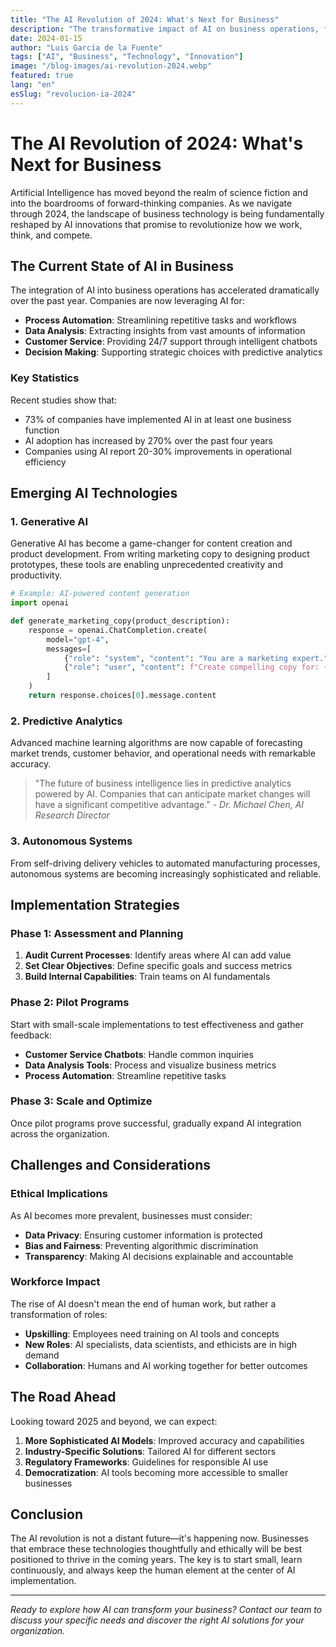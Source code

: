 ```yaml
---
title: "The AI Revolution of 2024: What's Next for Business"
description: "The transformative impact of AI on business operations, from automation to decision-making; what the future holds for organizations embracing artificial intelligence."
date: 2024-01-15
author: "Luis García de la Fuente"
tags: ["AI", "Business", "Technology", "Innovation"]
image: "/blog-images/ai-revolution-2024.webp"
featured: true
lang: "en"
esSlug: "revolucion-ia-2024"
---
```


# The AI Revolution of 2024: What's Next for Business

Artificial Intelligence has moved beyond the realm of science fiction and into the boardrooms of forward-thinking companies. As we navigate through 2024, the landscape of business technology is being fundamentally reshaped by AI innovations that promise to revolutionize how we work, think, and compete.

## The Current State of AI in Business

The integration of AI into business operations has accelerated dramatically over the past year. Companies are now leveraging AI for:

- **Process Automation**: Streamlining repetitive tasks and workflows
- **Data Analysis**: Extracting insights from vast amounts of information
- **Customer Service**: Providing 24/7 support through intelligent chatbots
- **Decision Making**: Supporting strategic choices with predictive analytics

### Key Statistics

Recent studies show that:
- 73% of companies have implemented AI in at least one business function
- AI adoption has increased by 270% over the past four years
- Companies using AI report 20-30% improvements in operational efficiency

## Emerging AI Technologies

### 1. Generative AI

Generative AI has become a game-changer for content creation and product development. From writing marketing copy to designing product prototypes, these tools are enabling unprecedented creativity and productivity.

```python
# Example: AI-powered content generation
import openai

def generate_marketing_copy(product_description):
    response = openai.ChatCompletion.create(
        model="gpt-4",
        messages=[
            {"role": "system", "content": "You are a marketing expert."},
            {"role": "user", "content": f"Create compelling copy for: {product_description}"}
        ]
    )
    return response.choices[0].message.content
```

### 2. Predictive Analytics

Advanced machine learning algorithms are now capable of forecasting market trends, customer behavior, and operational needs with remarkable accuracy.

> "The future of business intelligence lies in predictive analytics powered by AI. Companies that can anticipate market changes will have a significant competitive advantage." - *Dr. Michael Chen, AI Research Director*

### 3. Autonomous Systems

From self-driving delivery vehicles to automated manufacturing processes, autonomous systems are becoming increasingly sophisticated and reliable.

## Implementation Strategies

### Phase 1: Assessment and Planning

1. **Audit Current Processes**: Identify areas where AI can add value
2. **Set Clear Objectives**: Define specific goals and success metrics
3. **Build Internal Capabilities**: Train teams on AI fundamentals

### Phase 2: Pilot Programs

Start with small-scale implementations to test effectiveness and gather feedback:

- **Customer Service Chatbots**: Handle common inquiries
- **Data Analysis Tools**: Process and visualize business metrics
- **Process Automation**: Streamline repetitive tasks

### Phase 3: Scale and Optimize

Once pilot programs prove successful, gradually expand AI integration across the organization.

## Challenges and Considerations

### Ethical Implications

As AI becomes more prevalent, businesses must consider:

- **Data Privacy**: Ensuring customer information is protected
- **Bias and Fairness**: Preventing algorithmic discrimination
- **Transparency**: Making AI decisions explainable and accountable

### Workforce Impact

The rise of AI doesn't mean the end of human work, but rather a transformation of roles:

- **Upskilling**: Employees need training on AI tools and concepts
- **New Roles**: AI specialists, data scientists, and ethicists are in high demand
- **Collaboration**: Humans and AI working together for better outcomes

## The Road Ahead

Looking toward 2025 and beyond, we can expect:

1. **More Sophisticated AI Models**: Improved accuracy and capabilities
2. **Industry-Specific Solutions**: Tailored AI for different sectors
3. **Regulatory Frameworks**: Guidelines for responsible AI use
4. **Democratization**: AI tools becoming more accessible to smaller businesses

## Conclusion

The AI revolution is not a distant future—it's happening now. Businesses that embrace these technologies thoughtfully and ethically will be best positioned to thrive in the coming years. The key is to start small, learn continuously, and always keep the human element at the center of AI implementation.

---

*Ready to explore how AI can transform your business? Contact our team to discuss your specific needs and discover the right AI solutions for your organization.*


